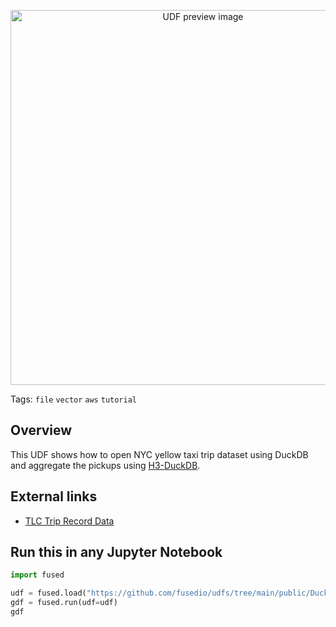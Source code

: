 <!--fused:preview-->
<p align="center"><img src="https://fused-magic.s3.us-west-2.amazonaws.com/thumbnails/udfs-staging/Duckdb_H3_Example.png" width="600" alt="UDF preview image"></p>

<!--fused:tags-->
Tags: `file` `vector` `aws` `tutorial`

<!--fused:readme-->
## Overview

This UDF shows how to open NYC yellow taxi trip dataset using DuckDB and aggregate the pickups using [H3-DuckDB](https://github.com/isaacbrodsky/h3-duckdb).

## External links

- [TLC Trip Record Data](https://www.nyc.gov/site/tlc/about/tlc-trip-record-data.page)

## Run this in any Jupyter Notebook

```python
import fused

udf = fused.load("https://github.com/fusedio/udfs/tree/main/public/DuckDB_H3_Example")
gdf = fused.run(udf=udf)
gdf
```
